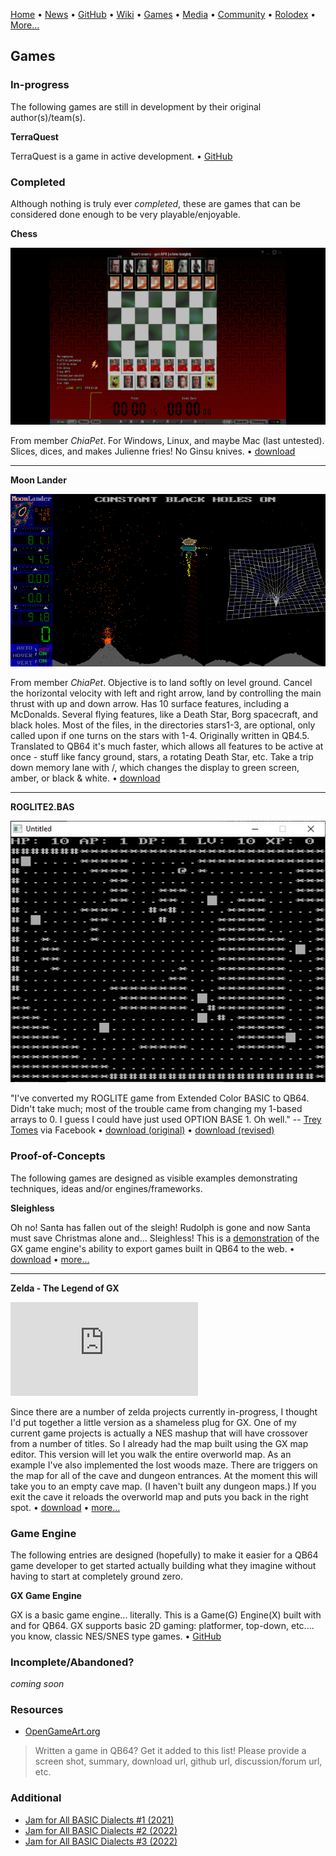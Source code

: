 [Home](https://qb64.com) • [News](news.md) • [GitHub](github.md) • [Wiki](wiki.md) • [Games](games.md) • [Media](media.md) • [Community](community.md) • [Rolodex](rolodex.md) • [More...](more.md)

## Games

### In-progress

The following games are still in development by their original author(s)/team(s).

**TerraQuest**

TerraQuest is a game in active development. • [GitHub](https://github.com/MaxineHelsel/CDF-Quest)

### Completed

Although nothing is truly ever *completed*, these are games that can be considered done enough to be very playable/enjoyable.

**Chess**

![Chess](images/chessqbt.png)

From member *ChiaPet*.  For Windows, Linux, and maybe Mac (last untested). Slices, dices, and makes Julienne fries!  No Ginsu knives. • [download](downloads/chess.7z)

---

**Moon Lander**

![MoonLander](images/lander_003.png)

From member *ChiaPet*.  Objective is to land softly on level ground.  Cancel the horizontal velocity with left and right arrow, land by controlling the main thrust with up and down arrow. Has 10 surface features, including a McDonalds.  Several flying features, like a Death Star, Borg spacecraft, and black holes. Most of the files, in the directories stars1-3, are optional, only called upon if one turns on the stars with 1-4. Originally written in QB4.5.  Translated to QB64 it's much faster, which allows all features to be active at once - stuff like fancy ground, stars, a rotating Death Star, etc. Take a trip down memory lane with /, which changes the display to green screen, amber, or black & white. • [download](downloads/L64.7z)

---

**ROGLITE2.BAS**

![RogLite2](images/roglite2.jpg)

"I've converted my ROGLITE game from Extended Color BASIC to QB64.  Didn't take much; most of the trouble came from changing my 1-based arrays to 0.  I guess I could have just used OPTION BASE 1.  Oh well." -- [Trey Tomes](https://github.com/treytomes) via Facebook • [download (original)](https://gist.github.com/treytomes/907e688642ade470df12b9188a01cf98?fbclid=IwAR04NSUHVsRqoFXmp8EnB8Sqgrgad3rUmEBqrmLLHotE3vfitus_nSZ-N6M) • [download (revised)](https://gist.github.com/treytomes/eb74540f16a31cedeba5bbb86de2b5b3?fbclid=IwAR0J5ZPAQk8HtWqQgaalf-EZCfziBYwxu0ZzpvUk8y3hKsaNq18T2HDZyLA)

### Proof-of-Concepts

The following games are designed as visible examples demonstrating techniques, ideas and/or engines/frameworks.

**Sleighless**

Oh no! Santa has fallen out of the sleigh!  Rudolph is gone and now Santa must save Christmas alone and... Sleighless!  This is a [demonstration](https://boxgm.itch.io/sleighless) of the GX game engine's ability to export games built in QB64 to the web.  • [download](downloads/santa.zip) • [more...](https://qb64forum.alephc.xyz/index.php?topic=4454.msg139230#msg139230)

---

**Zelda - The Legend of GX**

![ZeldaGX](https://qb64forum.alephc.xyz/index.php?action=dlattach;topic=4528.0;attach=18051;image)

Since there are a number of zelda projects currently in-progress, I thought I'd put together a little version as a shameless plug for GX.  One of my current game projects is actually a NES mashup that will have crossover from a number of titles.  So I already had the map built using the GX map editor.  This version will let you walk the entire overworld map.  As an example I've also implemented the lost woods maze.  There are triggers on the map for all of the cave and dungeon entrances.  At the moment this will take you to an empty cave map.  (I haven't built any dungeon maps.)  If you exit the cave it reloads the overworld map and puts you back in the right spot. • [download](downloads/legend-of-gx.zip) • [more...](https://qb64forum.alephc.xyz/index.php?topic=4528.0)

### Game Engine

The following entries are designed (hopefully) to make it easier for a QB64 game developer to get started actually building what they imagine without having to start at completely ground zero.

**GX Game Engine**

GX is a basic game engine... literally. This is a Game(G) Engine(X) built with and for QB64. GX supports basic 2D gaming: platformer, top-down, etc.... you know, classic NES/SNES type games. • [GitHub](https://github.com/boxgaming/gx)

### Incomplete/Abandoned?

*coming soon*

### Resources

- [OpenGameArt.org](https://opengameart.org)

> Written a game in QB64? Get it added to this list! Please provide a screen shot, summary, download url, github url, discussion/forum url, etc.

### Additional

- [Jam for All BASIC Dialects #1 (2021)](https://itch.io/jam/jam-for-all-basic-dialects)
- [Jam for All BASIC Dialects #2 (2022)](https://itch.io/jam/jam-for-all-basic-dialects-2)
- [Jam for All BASIC Dialects #3 (2022)](https://itch.io/jam/jam-for-all-basic-dialects-3)
